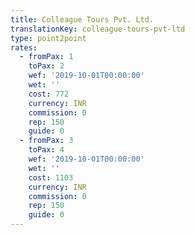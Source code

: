 ```yaml
---
title: Colleague Tours Pvt. Ltd.
translationKey: colleague-tours-pvt-ltd
type: point2point
rates:
  - fromPax: 1
    toPax: 2
    wef: '2019-10-01T00:00:00'
    wet: ''
    cost: 772
    currency: INR
    commission: 0
    rep: 150
    guide: 0
  - fromPax: 3
    toPax: 4
    wef: '2019-10-01T00:00:00'
    wet: ''
    cost: 1103
    currency: INR
    commission: 0
    rep: 150
    guide: 0
---
```





